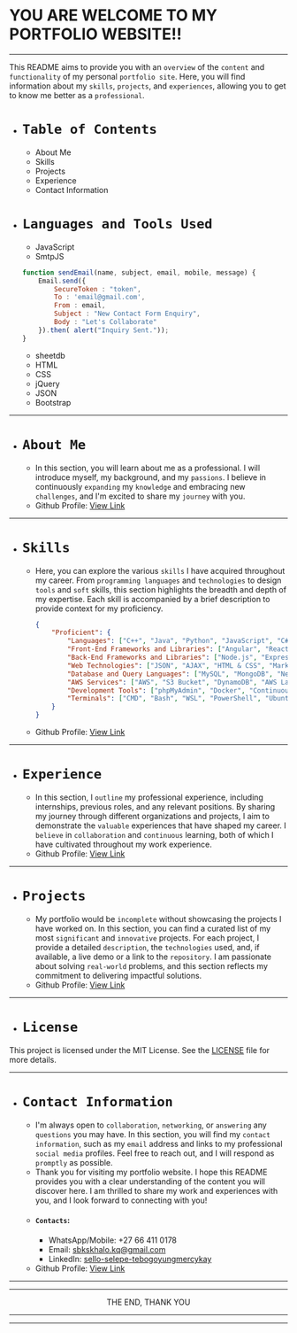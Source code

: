 # YOU ARE WELCOME TO MY PORTFOLIO WEBSITE!!
---
This README aims to provide you with an `overview` of the `content` and `functionality` of my personal `portfolio site`. Here, you will find information about my `skills`, `projects`, and `experiences`, allowing you to get to know me better as a `professional`.

- # `Table of Contents`
    - About Me
    - Skills
    - Projects
    - Experience
    - Contact Information
- # `Languages and Tools Used`
    - JavaScript
    - SmtpJS
    ```javascript
    function sendEmail(name, subject, email, mobile, message) {
        Email.send({
            SecureToken : "token",
            To : 'email@gmail.com',
            From : email,
            Subject : "New Contact Form Enquiry",
            Body : "Let's Collaborate"
        }).then( alert("Inquiry Sent."));
    }
    ```
    - sheetdb
    - HTML
    - CSS
    - jQuery
    - JSON
    - Bootstrap

---

- # `About Me`

    - In this section, you will learn about me as a professional. I will introduce myself, my background, and my `passions`. I believe in continuously `expanding` my `knowledge` and embracing new `challenges`, and I'm excited to share my `journey` with you.
    - Github Profile: [View Link](https://github.com/TebogoYungMercykay)

---

- # `Skills`
    - Here, you can explore the various `skills` I have acquired throughout my career. From `programming languages` and `technologies` to design `tools` and `soft` skills, this section highlights the breadth and depth of my expertise. Each skill is accompanied by a brief description to provide context for my proficiency.
        ```json
        {
            "Proficient": {
                "Languages": ["C++", "Java", "Python", "JavaScript", "C#", "PHP", "Node.js", "Typescript"],
                "Front-End Frameworks and Libraries": ["Angular", "React", "Ionic", "Bootstrap", "jQuery", "NextJS", "Tailwind CSS"],
                "Back-End Frameworks and Libraries": ["Node.js", "Express.js"],
                "Web Technologies": ["JSON", "AJAX", "HTML & CSS", "Markdown", "Socket.io"],
                "Database and Query Languages": ["MySQL", "MongoDB", "NeDB", "PostgreSQL", "Microsoft SQL Server"],
                "AWS Services": ["AWS", "S3 Bucket", "DynamoDB", "AWS Lambda", "XRAY", "API Gateway", "AWS Elastic Beanstalk", "Amazon EC2", "AWS CloudFormation", "AWS IAM (AWS Identity and Access Management)"],
                "Development Tools": ["phpMyAdmin", "Docker", "Continuous Integration and Continuous Delivery (CI/CD)", "CircleCI", "SSMS"],
                "Terminals": ["CMD", "Bash", "WSL", "PowerShell", "Ubuntu"]
            }
        }
        ```
    - Github Profile: [View Link](https://github.com/TebogoYungMercykay)

---

- # `Experience`
    - In this section, I `outline` my professional experience, including internships, previous roles, and any relevant positions. By sharing my journey through different organizations and projects, I aim to demonstrate the `valuable` experiences that have shaped my career. I `believe` in `collaboration` and `continuous` learning, both of which I have cultivated throughout my work experience.
    - Github Profile: [View Link](https://github.com/TebogoYungMercykay)

---

- # `Projects`
    - My portfolio would be `incomplete` without showcasing the projects I have worked on. In this section, you can find a curated list of my most `significant` and `innovative` projects. For each project, I provide a detailed `description`, the `technologies` used, and, if available, a live demo or a link to the `repository`. I am passionate about solving `real-world` problems, and this section reflects my commitment to delivering impactful solutions.
    - Github Profile: [View Link](https://github.com/TebogoYungMercykay?tab=repositories)

---

- # `License`

This project is licensed under the MIT License. See the [LICENSE](^2^) file for more details.

---

- # `Contact Information`
    - I'm always open to `collaboration`, `networking`, or `answering` any `questions` you may have. In this section, you will find my `contact information`, such as my `email` address and links to my professional `social media` profiles. Feel free to reach out, and I will respond as `promptly` as possible.
    - Thank you for visiting my portfolio website. I hope this README provides you with a clear understanding of the content you will discover here. I am thrilled to share my work and experiences with you, and I look forward to connecting with you!
    - #### `Contacts`:
        - WhatsApp/Mobile: +27 66 411 0178
        - Email: [sbkskhalo.kq@gmail.com](sbkskhalo.kq@gmail.com)
        - LinkedIn: [sello-selepe-tebogoyungmercykay](in/sello-selepe-tebogoyungmercykay)
    - Github Profile: [View Link](https://github.com/TebogoYungMercykay)
---
---
<p align=center>THE END, THANK YOU<p>

---
---
